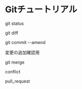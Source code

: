 <h1>Gitチュートリアル</h1>
<p>git status</p>
<p>git diff</p>
<p>git commit --amend</p>
変更の追加確認用
<p>git merge</p>
<p>conflict</p>
<p>pull_request</P>
